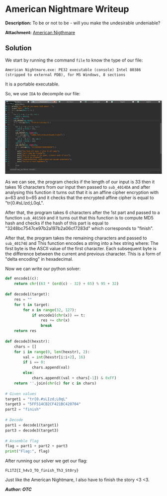 # American Nightmare Writeup
**Description:**
To be or not to be - will you make the undesirable undeniable?

**Attachment:**
[American Nigthmare](../Files/American%20Nightmare.exe)

## Solution

We start by running the command `file` to know the type of our file:

    American Nightmare.exe: PE32 executable (console) Intel 80386 (stripped to external PDB), for MS Windows, 8 sections

It is a portable executable.

So, we use `IDA` to decompile our file:

![AN](../Ressources/AN.png)

As we can see, the program checks if the length of our input is 33 then it takes 16 characters from our input then passed to `sub_4014DA` and after analysing this function it turns out that it is an affine cipher encryption with a=63 and  b=65 and it checks that the encrypted affine cipher is equal to "tr{0.#sLIzd;L0qL".

After that, the program takes 6 characters after the 1st part and passed to a function `sub_401569` and it turns out that this function is to compute MD5 hash and checks if the hash of this part is equal to "3248bc7547ce97b2a197b2a06cf7283d" which corresponds to "finish".

After that, the program takes the remaining characters and passed to `sub_40174E` and This function encodes a string into a hex string where: 
The first byte is the ASCII value of the first character.
Each subsequent byte is the difference between the current and previous character.
This is a form of "delta encoding" in hexadecimal.

Now we can write our python solver:

```py
def encode1(c):
    return chr((63 * (ord(c) - 32) + 65) % 95 + 32)

def decode1(target):
    res = ""
    for t in target:
        for x in range(32, 127):
            if encode1(chr(x)) == t:
                res += chr(x)
                break
    return res

def decode3(hexstr):
    chars = []
    for i in range(0, len(hexstr), 2):
        val = int(hexstr[i:i+2], 16)
        if i == 0:
            chars.append(val)
        else:
            chars.append((val + chars[-1]) & 0xFF)
    return ''.join(chr(c) for c in chars)

# Given values
target1 = "tr{0.#sLIzd;L0qL"
target3 = "5FF514CB2CF421BC420704"
part2 = "finish"

# Decode
part1 = decode1(target1)
part3 = decode3(target3)

# Assemble flag
flag = part1 + part2 + part3
print("Flag:", flag)
```

After running our solver we get our flag:

    FL1TZ{I_h4v3_TO_finish_Th3_St0ry}

Just like the American Nightmare, I also have to finish the story <3 <3.

***Author: OTC***